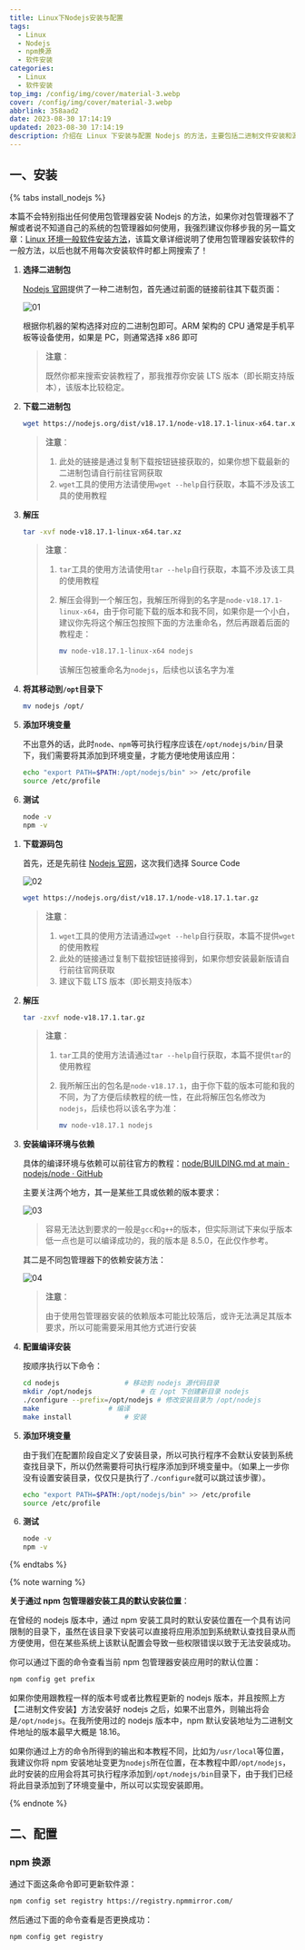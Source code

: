 ```yaml
---
title: Linux下Nodejs安装与配置
tags:
  - Linux
  - Nodejs
  - npm换源
  - 软件安装
categories:
  - Linux
  - 软件安装
top_img: /config/img/cover/material-3.webp
cover: /config/img/cover/material-3.webp
abbrlink: 358aad2
date: 2023-08-30 17:14:19
updated: 2023-08-30 17:14:19
description: 介绍在 Linux 下安装与配置 Nodejs 的方法，主要包括二进制文件安装和源代码编译安装以及 npm 换源的方法
---
```


## 一、安装

{% tabs install_nodejs %}

<!-- tab 包管理器安装 -->

本篇不会特别指出任何使用包管理器安装 Nodejs 的方法，如果你对包管理器不了解或者说不知道自己的系统的包管理器如何使用，我强烈建议你移步我的另一篇文章：[Linux 环境一般软件安装方法](/posts/9f09e5f1/)，该篇文章详细说明了使用包管理器安装软件的一般方法，以后也就不用每次安装软件时都上网搜索了！

<!-- endtab -->

<!-- tab 二进制文件安装 -->

1. **选择二进制包**

   [Nodejs 官网](https://nodejs.org/en/download)提供了一种二进制包，首先通过前面的链接前往其下载页面：

   ![01](01.png)

   根据你机器的架构选择对应的二进制包即可。ARM 架构的 CPU 通常是手机平板等设备使用，如果是 PC，则通常选择 x86 即可

   > **注意**：
   >
   > 既然你都来搜索安装教程了，那我推荐你安装 LTS 版本（即长期支持版本），该版本比较稳定。

2. **下载二进制包**

   ```bash
   wget https://nodejs.org/dist/v18.17.1/node-v18.17.1-linux-x64.tar.xz
   ```

   > **注意**：
   >
   > 1. 此处的链接是通过复制下载按钮链接获取的，如果你想下载最新的二进制包请自行前往官网获取
   > 2. `wget`工具的使用方法请使用`wget --help`自行获取，本篇不涉及该工具的使用教程

3. **解压**

   ```bash
   tar -xvf node-v18.17.1-linux-x64.tar.xz
   ```

   > **注意**：
   >
   > 1. `tar`工具的使用方法请使用`tar --help`自行获取，本篇不涉及该工具的使用教程
   >
   > 2. 解压会得到一个解压包，我解压所得到的名字是`node-v18.17.1-linux-x64`，由于你可能下载的版本和我不同，如果你是一个小白，建议你先将这个解压包按照下面的方法重命名，然后再跟着后面的教程走：
   >
   >    ```bash
   >    mv node-v18.17.1-linux-x64 nodejs
   >    ```
   >
   >    该解压包被重命名为`nodejs`，后续也以该名字为准

4. **将其移动到`/opt`目录下**

   ```bash
   mv nodejs /opt/
   ```

5. **添加环境变量**

   不出意外的话，此时`node`、`npm`等可执行程序应该在`/opt/nodejs/bin/`目录下，我们需要将其添加到环境变量，才能方便地使用该应用：

   ```bash
   echo "export PATH=$PATH:/opt/nodejs/bin" >> /etc/profile
   source /etc/profile
   ```

6. **测试**

   ```bash
   node -v
   npm -v
   ```

<!-- endtab -->

<!-- tab 源码编译安装 -->

1. **下载源码包**

   首先，还是先前往 [Nodejs 官网](https://nodejs.org/en/download)，这次我们选择 Source Code

   ![02](02.png)

   ```bash
   wget https://nodejs.org/dist/v18.17.1/node-v18.17.1.tar.gz
   ```

   > **注意**：
   >
   > 1. `wget`工具的使用方法请通过`wget --help`自行获取，本篇不提供`wget`的使用教程
   > 2. 此处的链接通过复制下载按钮链接得到，如果你想安装最新版请自行前往官网获取
   > 3. 建议下载 LTS 版本（即长期支持版本）

2. **解压**

   ```bash
   tar -zxvf node-v18.17.1.tar.gz
   ```

   > **注意**：
   >
   > 1. `tar`工具的使用方法请通过`tar --help`自行获取，本篇不提供`tar`的使用教程
   >
   > 2. 我所解压出的包名是`node-v18.17.1`，由于你下载的版本可能和我的不同，为了方便后续教程的统一性，在此将解压包名修改为`nodejs`，后续也将以该名字为准：
   >
   >    ```bash
   >    mv node-v18.17.1 nodejs
   >    ```

3. **安装编译环境与依赖**

   具体的编译环境与依赖可以前往官方的教程：[node/BUILDING.md at main · nodejs/node · GitHub](https://github.com/nodejs/node/blob/main/BUILDING.md#building-nodejs-on-supported-platforms)

   主要关注两个地方，其一是某些工具或依赖的版本要求：

   ![03](03.png)

   > 容易无法达到要求的一般是`gcc`和`g++`的版本，但实际测试下来似乎版本低一点也是可以编译成功的，我的版本是 8.5.0，在此仅作参考。

   其二是不同包管理器下的依赖安装方法：

   ![04](04.png)

   > **注意**：
   >
   > 由于使用包管理器安装的依赖版本可能比较落后，或许无法满足其版本要求，所以可能需要采用其他方式进行安装

4. **配置编译安装**

   按顺序执行以下命令：

   ```bash
   cd nodejs				# 移动到 nodejs 源代码目录
   mkdir /opt/nodejs			# 在 /opt 下创建新目录 nodejs
   ./configure --prefix=/opt/nodejs	# 修改安装目录为 /opt/nodejs
   make					# 编译
   make install				# 安装
   ```

5. **添加环境变量**

   由于我们在配置阶段自定义了安装目录，所以可执行程序不会默认安装到系统查找目录下，所以仍然需要将可执行程序添加到环境变量中。（如果上一步你没有设置安装目录，仅仅只是执行了`./configure`就可以跳过该步骤）。

   ```bash
   echo "export PATH=$PATH:/opt/nodejs/bin" >> /etc/profile
   source /etc/profile
   ```

6. **测试**

   ```bash
   node -v
   npm -v
   ```

<!-- endtab -->

{% endtabs %}

{% note warning %}

**关于通过 npm 包管理器安装工具的默认安装位置**：

在曾经的 nodejs 版本中，通过 npm 安装工具时的默认安装位置在一个具有访问限制的目录下，虽然在该目录下安装可以直接将应用添加到系统默认查找目录从而方便使用，但在某些系统上该默认配置会导致一些权限错误以致于无法安装成功。

你可以通过下面的命令查看当前 npm 包管理器安装应用时的默认位置：

```bash
npm config get prefix
```

如果你使用跟教程一样的版本号或者比教程更新的 nodejs 版本，并且按照上方【二进制文件安装】方法安装好 nodejs 之后，如果不出意外，则输出将会是`/opt/nodejs`。在我所使用过的 nodejs 版本中，npm 默认安装地址为二进制文件地址的版本最早大概是 18.16。

如果你通过上方的命令所得到的输出和本教程不同，比如为`/usr/local`等位置，我建议你将 npm 安装地址变更为`nodejs`所在位置，在本教程中即`/opt/nodejs`，此时安装的应用会将其可执行程序添加到`/opt/nodejs/bin`目录下，由于我们已经将此目录添加到了环境变量中，所以可以实现安装即用。

{% endnote %}



## 二、配置

### npm 换源

通过下面这条命令即可更新软件源：

```bash
npm config set registry https://registry.npmmirror.com/
```

然后通过下面的命令查看是否更换成功：

```bash
npm config get registry
```
